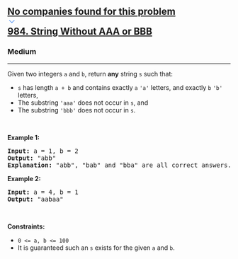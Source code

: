 <h2><a href="https://leetcode.com/problems/string-without-aaa-or-bbb/"><div id="big-omega-company-tags"><div id="big-omega-topbar"><div class="companyTagsContainer" style="overflow-x: scroll; flex-wrap: nowrap;"><div class="companyTagsContainer--tag">No companies found for this problem</div></div><div class="companyTagsContainer--chevron"><div><svg version="1.1" id="icon" xmlns="http://www.w3.org/2000/svg" xmlns:xlink="http://www.w3.org/1999/xlink" x="0px" y="0px" viewBox="0 0 32 32" fill="#4087F1" xml:space="preserve" style="width: 20px;"><polygon points="16,22 6,12 7.4,10.6 16,19.2 24.6,10.6 26,12 "></polygon><rect id="_x3C_Transparent_Rectangle_x3E_" class="st0" fill="none" width="32" height="32"></rect></svg></div></div></div></div>984. String Without AAA or BBB</a></h2><h3>Medium</h3><hr><div><p>Given two integers <code>a</code> and <code>b</code>, return <strong>any</strong> string <code>s</code> such that:</p>

<ul>
	<li><code>s</code> has length <code>a + b</code> and contains exactly <code>a</code> <code>'a'</code> letters, and exactly <code>b</code> <code>'b'</code> letters,</li>
	<li>The substring <code>'aaa'</code> does not occur in <code>s</code>, and</li>
	<li>The substring <code>'bbb'</code> does not occur in <code>s</code>.</li>
</ul>

<p>&nbsp;</p>
<p><strong class="example">Example 1:</strong></p>

<pre><strong>Input:</strong> a = 1, b = 2
<strong>Output:</strong> "abb"
<strong>Explanation:</strong> "abb", "bab" and "bba" are all correct answers.
</pre>

<p><strong class="example">Example 2:</strong></p>

<pre><strong>Input:</strong> a = 4, b = 1
<strong>Output:</strong> "aabaa"
</pre>

<p>&nbsp;</p>
<p><strong>Constraints:</strong></p>

<ul>
	<li><code>0 &lt;= a, b &lt;= 100</code></li>
	<li>It is guaranteed such an <code>s</code> exists for the given <code>a</code> and <code>b</code>.</li>
</ul>
</div>